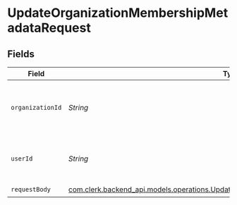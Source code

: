 # UpdateOrganizationMembershipMetadataRequest


## Fields

| Field                                                                                                                                                                 | Type                                                                                                                                                                  | Required                                                                                                                                                              | Description                                                                                                                                                           |
| --------------------------------------------------------------------------------------------------------------------------------------------------------------------- | --------------------------------------------------------------------------------------------------------------------------------------------------------------------- | --------------------------------------------------------------------------------------------------------------------------------------------------------------------- | --------------------------------------------------------------------------------------------------------------------------------------------------------------------- |
| `organizationId`                                                                                                                                                      | *String*                                                                                                                                                              | :heavy_check_mark:                                                                                                                                                    | The ID of the organization the membership belongs to                                                                                                                  |
| `userId`                                                                                                                                                              | *String*                                                                                                                                                              | :heavy_check_mark:                                                                                                                                                    | The ID of the user that this membership belongs to                                                                                                                    |
| `requestBody`                                                                                                                                                         | [com.clerk.backend_api.models.operations.UpdateOrganizationMembershipMetadataRequestBody](../../models/operations/UpdateOrganizationMembershipMetadataRequestBody.md) | :heavy_check_mark:                                                                                                                                                    | N/A                                                                                                                                                                   |